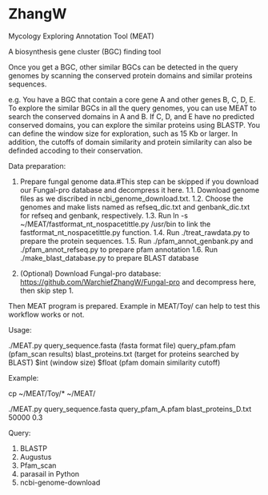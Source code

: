 # ZhangW

Mycology Exploring Annotation Tool (MEAT)

A biosynthesis gene cluster (BGC) finding tool

Once you get a BGC, other similar BGCs can be detected in the query genomes by scanning the conserved protein domains and similar proteins sequences.

e.g. You have a BGC that contain a core gene A and other genes B, C, D, E. To explore the similar BGCs in all the query genomes, you can use MEAT to search the conserved domains in A and B. If C, D, and E have no predicted conserved domains, you can explore the similar proteins using BLASTP. You can define the window size for exploration, such as 15 Kb or larger. In addition, the cutoffs of domain similarity and protein similarity can also be definded accoding to their conservation.




Data preparation:
1. Prepare fungal genome data.#This step can be skipped if you download our Fungal-pro database and decompress it here.
1.1. Download genome files as we discribed in ncbi_genome_download.txt.
1.2. Choose the genomes and make lists named as refseq_dic.txt and genbank_dic.txt for refseq and genbank, respectively.
1.3. Run ln -s ~/MEAT/fastformat_nt_nospacetittle.py /usr/bin       to link the fastformat_nt_nospacetittle.py function.
1.4. Run ./treat_rawdata.py        to prepare the protein sequences.
1.5. Run ./pfam_annot_genbank.py and ./pfam_annot_refseq.py       to prepare pfam annotation
1.6. Run ./make_blast_database.py     to prepare BLAST database


2. (Optional) Download Fungal-pro database: https://github.com/WarchiefZhangW/Fungal-pro and decompress here, then skip step 1.





Then MEAT program is prepared. Example in MEAT/Toy/ can help to test this workflow works or not.


Usage:

./MEAT.py query_sequence.fasta (fasta format file) query_pfam.pfam (pfam_scan results) blast_proteins.txt (target for proteins searched by BLAST) $int (window size) $float (pfam domain similarity cutoff)

Example:

cp ~/MEAT/Toy/* ~/MEAT/

./MEAT.py query_sequence.fasta query_pfam_A.pfam blast_proteins_D.txt 50000 0.3



Query:


1. BLASTP
2. Augustus
3. Pfam_scan
4. parasail in Python
5. ncbi-genome-download

